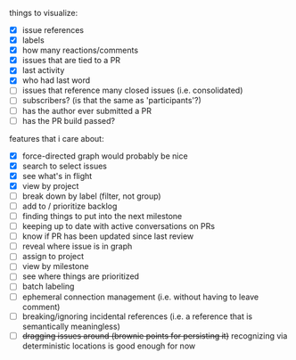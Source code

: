 things to visualize:

* [x] issue references
* [x] labels
* [x] how many reactions/comments
* [x] issues that are tied to a PR
* [x] last activity
* [x] who had last word
* [ ] issues that reference many closed issues (i.e. consolidated)
* [ ] subscribers? (is that the same as 'participants'?)
* [ ] has the author ever submitted a PR
* [ ] has the PR build passed?

features that i care about:

* [x] force-directed graph would probably be nice
* [x] search to select issues
* [x] see what's in flight
* [x] view by project
* [ ] break down by label (filter, not group)
* [ ] add to / prioritize backlog
* [ ] finding things to put into the next milestone
* [ ] keeping up to date with active conversations on PRs
* [ ] know if PR has been updated since last review
* [ ] reveal where issue is in graph
* [ ] assign to project
* [ ] view by milestone
* [ ] see where things are prioritized
* [ ] batch labeling
* [ ] ephemeral connection management (i.e. without having to leave comment)
* [ ] breaking/ignoring incidental references (i.e. a reference that is semantically meaningless)
* [ ] ~~dragging issues around (brownie points for persisting it)~~ recognizing via deterministic locations is good enough for now
